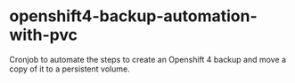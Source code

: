 # openshift4-backup-automation-with-pvc
Cronjob to automate the steps to create an Openshift 4 backup and move a copy of it to a persistent volume.
